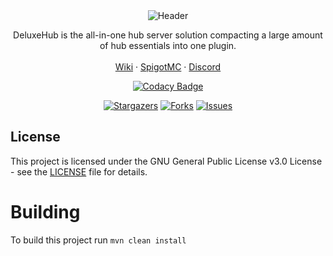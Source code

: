 <div align="center">
  <img src="https://i.imgur.com/sJafO6B.png" alt="Header">
  <p align="center">
    DeluxeHub is the all-in-one hub server solution compacting a large amount of hub essentials into one plugin.
    <br />
    <br />
    <a href="https://wiki.lewisdev.fun/free-resources/deluxehub">Wiki</a>
    ·
    <a href="https://www.spigotmc.org/resources/49425/">SpigotMC</a>
    ·
    <a href="https://discord.lewisdev.fun">Discord</a>
  
  [![Codacy Badge](https://api.codacy.com/project/badge/Grade/0daefdcd09d14086b2f96934d283371e)](https://www.codacy.com/manual/ItsLewizzz/DeluxeHub?utm_source=github.com&amp;utm_medium=referral&amp;utm_content=ItsLewizzz/DeluxeHub&amp;utm_campaign=Badge_Grade)
  </p>

[![Stargazers][stars-shield]][stars-url]
    [![Forks][forks-shield]][forks-url]
    [![Issues][issues-shield]][issues-url]

</div>

## License

This project is licensed under the GNU General Public License v3.0 License - see the [LICENSE](LICENSE) file for details.

# Building
To build this project run `mvn clean install`

<!-- MARKDOWN LINKS & IMAGES -->
[forks-shield]: https://img.shields.io/github/forks/ItsLewizzz/DeluxeHub.svg?style=for-the-badge
[forks-url]: https://github.com/ItsLewizzz/DeluxeHub/network/members
[stars-shield]: https://img.shields.io/github/stars/ItsLewizzz/DeluxeHub.svg?style=for-the-badge
[stars-url]: https://github.com/ItsLewizzz/DeluxeHub/stargazers
[issues-shield]: https://img.shields.io/github/issues/ItsLewizzz/DeluxeHub.svg?style=for-the-badge
[issues-url]: https://github.com/ItsLewizzz/DeluxeHub/issues
